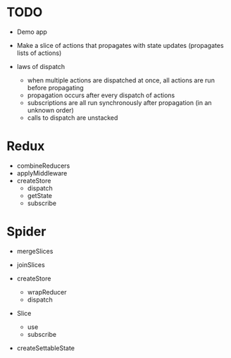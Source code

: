 # TODO

- Demo app

- Make a slice of actions that propagates with state updates (propagates lists of actions)

- laws of dispatch
  - when multiple actions are dispatched at once, all actions are run before propagating
  - propagation occurs after every dispatch of actions
  - subscriptions are all run synchronously after propagation (in an unknown order)
  - calls to dispatch are unstacked

# Redux

- combineReducers
- applyMiddleware
- createStore
  - dispatch
  - getState
  - subscribe

# Spider

- mergeSlices
- joinSlices
- createStore
  - wrapReducer
  - dispatch
- Slice

  - use
  - subscribe

- createSettableState
